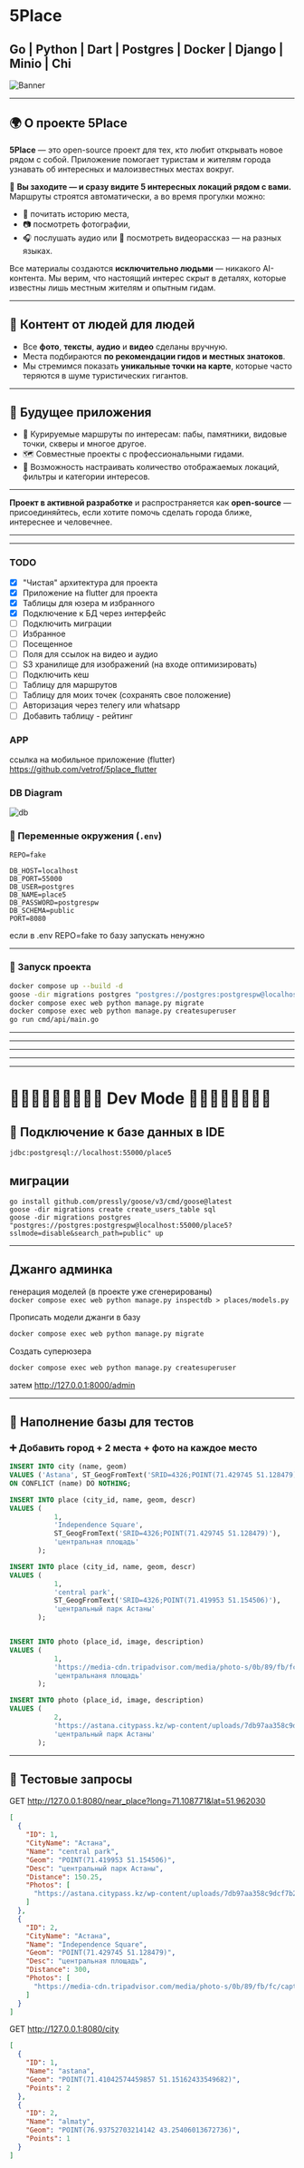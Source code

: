 # 5Place 
## Go | Python | Dart | Postgres | Docker | Django | Minio | Chi 

![Banner](docs/banner.png)

---

## 🌍 О проекте 5Place

**5Place** — это open-source проект для тех, кто любит открывать новое рядом с собой. Приложение помогает туристам и жителям города узнавать об интересных и малоизвестных местах вокруг.

📍 **Вы заходите — и сразу видите 5 интересных локаций рядом с вами.**  
Маршруты строятся автоматически, а во время прогулки можно:

- 📖 почитать историю места,
- 📷 посмотреть фотографии,
- 🎧 послушать аудио или 🎥 посмотреть видеорассказ — на разных языках.

Все материалы создаются **исключительно людьми** — никакого AI-контента. Мы верим, что настоящий интерес скрыт в деталях, которые известны лишь местным жителям и опытным гидам.

---

## 🤝 Контент от людей для людей

- Все **фото**, **тексты**, **аудио** и **видео** сделаны вручную.
- Места подбираются **по рекомендации гидов и местных знатоков**.
- Мы стремимся показать **уникальные точки на карте**, которые часто теряются в шуме туристических гигантов.

---

## 🧭 Будущее приложения

- 📌 Курируемые маршруты по интересам: пабы, памятники, видовые точки, скверы и многое другое.
- 🗺️ Совместные проекты с профессиональными гидами.
- 🧩 Возможность настраивать количество отображаемых локаций, фильтры и категории интересов.

---

**Проект в активной разработке** и распространяется как **open-source** — присоединяйтесь, если хотите помочь сделать города ближе, интереснее и человечнее.

---
---


### TODO
 -[x] "Чистая" архитектура для проекта  
 -[x] Приложение на flutter для проекта  
 -[x] Таблицы для юзера м избранного  
 -[x] Подключение к БД через интерфейс  
 -[ ] Подключить миграции  
 -[ ] Избранное  
 -[ ] Посещенное  
 -[ ] Поля для ссылок на видео и аудио  
 -[ ] S3 хранилище для изображений (на входе оптимизировать)  
 -[ ] Подключить кеш  
 -[ ] Таблицу для маршрутов  
 -[ ] Таблицу для моих точек (сохранять свое положение)  
 -[ ] Авторизация через телегу или whatsapp  
 -[ ] Добавить таблицу - рейтинг  

### APP
ссылка на мобильное приложение (flutter)  https://github.com/vetrof/5place_flutter

### DB Diagram
![db](docs/db_diagram.png)

### 🔐 Переменные окружения (`.env`)

```env
REPO=fake

DB_HOST=localhost
DB_PORT=55000
DB_USER=postgres
DB_NAME=place5
DB_PASSWORD=postgrespw
DB_SCHEMA=public
PORT=8080
```

если в .env REPO=fake то базу запускать ненужно

---

### 🚀 Запуск проекта

```bash
docker compose up --build -d
goose -dir migrations postgres "postgres://postgres:postgrespw@localhost:55000/place5?sslmode=disable&search_path=public" up
docker compose exec web python manage.py migrate
docker compose exec web python manage.py createsuperuser
go run cmd/api/main.go
```
---
---
---
---
---
# 🚧🚧🚧🚧🚧🚧🚧🚧🚧 Dev Mode 🚧🚧🚧🚧🚧🚧🚧🚧
## 🧠 Подключение к базе данных в IDE

```
jdbc:postgresql://localhost:55000/place5
```  

## миграции
```
go install github.com/pressly/goose/v3/cmd/goose@latest
goose -dir migrations create create_users_table sql
goose -dir migrations postgres "postgres://postgres:postgrespw@localhost:55000/place5?sslmode=disable&search_path=public" up
```
---

## Джанго админка
генерация моделей (в проекте уже сгенерированы)  
```docker compose exec web python manage.py inspectdb > places/models.py```

Прописать модели джанги в базу
```bash
docker compose exec web python manage.py migrate
```

Создать суперюзера
```bash
docker compose exec web python manage.py createsuperuser
```

затем
http://127.0.0.1:8000/admin

---

## 🧪 Наполнение базы для тестов

### ➕ Добавить город + 2 места + фото на каждое место

```sql
INSERT INTO city (name, geom)
VALUES ('Astana', ST_GeogFromText('SRID=4326;POINT(71.429745 51.128479)'))
ON CONFLICT (name) DO NOTHING;

INSERT INTO place (city_id, name, geom, descr)
VALUES (
           1,
           'Independence Square',
           ST_GeogFromText('SRID=4326;POINT(71.429745 51.128479)'),
           'центральная площадь'
       );

INSERT INTO place (city_id, name, geom, descr)
VALUES (
           1,
           'central park',
           ST_GeogFromText('SRID=4326;POINT(71.419953 51.154506)'),
           'центральный парк Астаны'
       );


INSERT INTO photo (place_id, image, description)
VALUES (
           1,
           'https://media-cdn.tripadvisor.com/media/photo-s/0b/89/fb/fc/caption.jpg',
           'центральнаня площадь'
       );

INSERT INTO photo (place_id, image, description)
VALUES (
           2,
           'https://astana.citypass.kz/wp-content/uploads/7db97aa358c9dcf7b27cd405bceba5e3.jpeg',
           'центральный парк Астаны'
       );

```

---

## 📍 Тестовые запросы

GET http://127.0.0.1:8080/near_place?long=71.108771&lat=51.962030
```json
[
  {
    "ID": 1,
    "CityName": "Астана",
    "Name": "central park",
    "Geom": "POINT(71.419953 51.154506)",
    "Desc": "центральный парк Астаны",
    "Distance": 150.25,
    "Photos": [
      "https://astana.citypass.kz/wp-content/uploads/7db97aa358c9dcf7b27cd405bceba5e3.jpeg"
    ]
  },
  {
    "ID": 2,
    "CityName": "Астана",
    "Name": "Independence Square",
    "Geom": "POINT(71.429745 51.128479)",
    "Desc": "центральная площадь",
    "Distance": 300,
    "Photos": [
      "https://media-cdn.tripadvisor.com/media/photo-s/0b/89/fb/fc/caption.jpg"
    ]
  }
]

```

GET http://127.0.0.1:8080/city
```json
[
  {
    "ID": 1,
    "Name": "astana",
    "Geom": "POINT(71.41042574459857 51.15162433549682)",
    "Points": 2
  },
  {
    "ID": 2,
    "Name": "almaty",
    "Geom": "POINT(76.93752703214142 43.25406013672736)",
    "Points": 1
  }
]

```